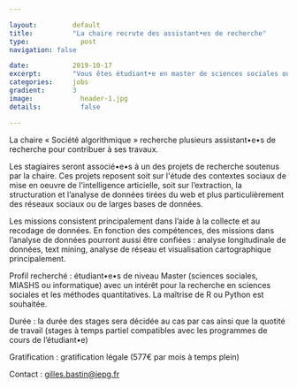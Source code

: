 ```yaml
---

layout:			default
title:  		"La chaire recrute des assistant•es de recherche"
type:			  post
navigation: false

date:   		2019-10-17
excerpt: 		"Vous êtes étudiant•e en master de sciences sociales ou d'informatique et vous voulez contribuer aux recherches menées dans le cadre de la chaire ? Candidatez pour devenir assistant de recherche."
categories:		jobs
gradient: 		3
image: 			  header-1.jpg
details:		  false

---
```


La chaire « Société algorithmique » recherche plusieurs assistant•e•s de recherche pour contribuer à ses travaux.

Les stagiaires seront associé•e•s à un des projets de recherche soutenus par la chaire.
Ces projets reposent soit sur l'étude des contextes sociaux de mise en oeuvre de l'intelligence articielle,
soit sur l’extraction, la structuration et l’analyse de données tirées du web et plus particulièrement des réseaux sociaux ou de larges bases de données.

Les missions consistent principalement dans l’aide à la collecte et au recodage de données.
En fonction des compétences, des missions dans l’analyse de données pourront aussi être confiées :
analyse longitudinale de données, text mining, analyse de réseau et visualisation cartographique principalement.

Profil recherché : étudiant•e•s de niveau Master (sciences sociales, MIASHS ou informatique) avec un intérêt pour la recherche en sciences sociales et les méthodes quantitatives. La maîtrise de R ou Python est souhaitée.

Durée : la durée des stages sera décidée au cas par cas ainsi que la quotité de travail (stages à temps partiel compatibles avec les programmes de cours de l’étudiant•e)

Gratification : gratification légale (577€ par mois à temps plein)

Contact : gilles.bastin@iepg.fr 

